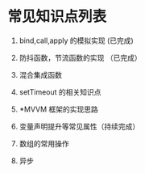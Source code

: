 
# 常见知识点列表


1. bind,call,apply 的模拟实现 (已完成)

2. 防抖函数，节流函数的实现 （已完成）

3. 混合集成函数

4. setTimeout 的相关知识点

5. *MVVM 框架的实现思路

6. 变量声明提升等常见属性（持续完成）

7. 数组的常用操作

8. 异步